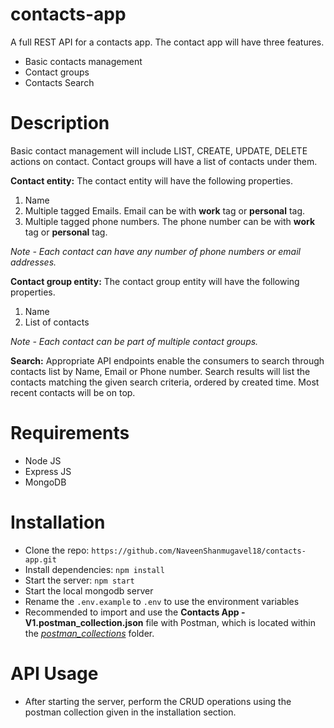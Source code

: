 # contacts-app
A full REST API for a contacts app.
The contact app will have three features.
- Basic contacts management
- Contact groups
- Contacts Search

# Description
Basic contact management will include LIST, CREATE, UPDATE, DELETE actions on contact. Contact groups will have a list of contacts under them. 

**Contact entity:**
The contact entity will have the following properties.
1. Name
2. Multiple tagged Emails. Email can be with **work** tag or **personal** tag.
3. Multiple tagged phone numbers. The phone number can be with **work** tag or **personal** tag.

*Note - Each contact can have any number of phone numbers or email addresses.*

**Contact group entity:**
The contact group entity will have the following properties.
1. Name
2. List of contacts 

*Note - Each contact can be part of multiple contact groups.*

**Search:**
Appropriate API endpoints enable the consumers to search through contacts list
by Name, Email or Phone number. Search results will list the contacts matching the given search criteria, ordered by created time. Most recent contacts will be on top.

# Requirements
- Node JS
- Express JS
- MongoDB


# Installation
- Clone the repo: `https://github.com/NaveenShanmugavel18/contacts-app.git`
- Install dependencies: `npm install`
- Start the server: `npm start`
- Start the local mongodb server
- Rename the `.env.example` to `.env` to use the environment variables
- Recommended to import and use the **Contacts App - V1.postman_collection.json** file with Postman, which is located within the [*postman_collections*](https://github.com/NaveenShanmugavel18/contacts-app/tree/master/postman_collections) folder.

# API Usage
- After starting the server, perform the CRUD operations using the postman collection given in the installation section.
